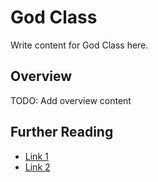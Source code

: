 # God Class

Write content for God Class here.

## Overview

TODO: Add overview content

## Further Reading

- [Link 1](...)
- [Link 2](...)
